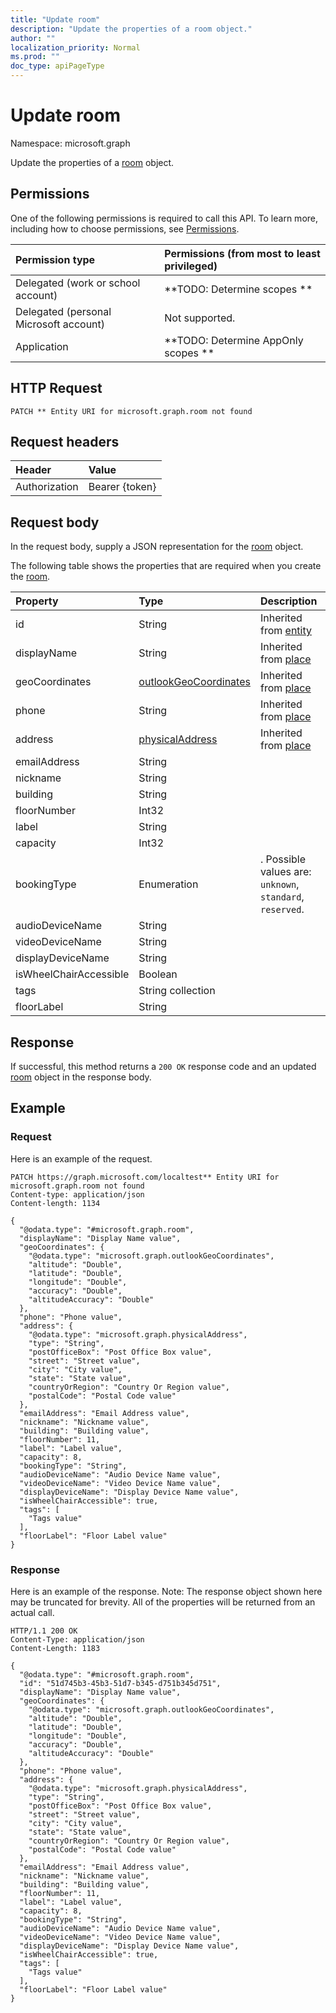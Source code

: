 ```yaml
---
title: "Update room"
description: "Update the properties of a room object."
author: ""
localization_priority: Normal
ms.prod: ""
doc_type: apiPageType
---
```


# Update room

Namespace: microsoft.graph

Update the properties of a [room](../resources/room.md) object.

## Permissions
One of the following permissions is required to call this API. To learn more, including how to choose permissions, see [Permissions](/concepts/permissions-reference.md).

|Permission type|Permissions (from most to least privileged)|
|:---|:---|
|Delegated (work or school account)|**TODO: Determine scopes **|
|Delegated (personal Microsoft account)|Not supported.|
|Application|**TODO: Determine AppOnly scopes **|

## HTTP Request
<!-- {
  "blockType": "ignored"
}
-->
``` http
PATCH ** Entity URI for microsoft.graph.room not found
```

## Request headers
|Header|Value|
|:---|:---|
|Authorization|Bearer {token}|

## Request body
In the request body, supply a JSON representation for the [room](../resources/room.md) object.

The following table shows the properties that are required when you create the [room](../resources/room.md).

|Property|Type|Description|
|:---|:---|:---|
|id|String| Inherited from [entity](../resources/entity.md)|
|displayName|String| Inherited from [place](../resources/place.md)|
|geoCoordinates|[outlookGeoCoordinates](../resources/outlookgeocoordinates.md)| Inherited from [place](../resources/place.md)|
|phone|String| Inherited from [place](../resources/place.md)|
|address|[physicalAddress](../resources/physicaladdress.md)| Inherited from [place](../resources/place.md)|
|emailAddress|String||
|nickname|String||
|building|String||
|floorNumber|Int32||
|label|String||
|capacity|Int32||
|bookingType|Enumeration|. Possible values are: `unknown`, `standard`, `reserved`.|
|audioDeviceName|String||
|videoDeviceName|String||
|displayDeviceName|String||
|isWheelChairAccessible|Boolean||
|tags|String collection||
|floorLabel|String||



## Response
If successful, this method returns a `200 OK` response code and an updated [room](../resources/room.md) object in the response body.

## Example

### Request
Here is an example of the request.
<!-- {
  "blockType": "request",
  "name": "update_room"
}
-->
``` http
PATCH https://graph.microsoft.com/localtest** Entity URI for microsoft.graph.room not found
Content-type: application/json
Content-length: 1134

{
  "@odata.type": "#microsoft.graph.room",
  "displayName": "Display Name value",
  "geoCoordinates": {
    "@odata.type": "microsoft.graph.outlookGeoCoordinates",
    "altitude": "Double",
    "latitude": "Double",
    "longitude": "Double",
    "accuracy": "Double",
    "altitudeAccuracy": "Double"
  },
  "phone": "Phone value",
  "address": {
    "@odata.type": "microsoft.graph.physicalAddress",
    "type": "String",
    "postOfficeBox": "Post Office Box value",
    "street": "Street value",
    "city": "City value",
    "state": "State value",
    "countryOrRegion": "Country Or Region value",
    "postalCode": "Postal Code value"
  },
  "emailAddress": "Email Address value",
  "nickname": "Nickname value",
  "building": "Building value",
  "floorNumber": 11,
  "label": "Label value",
  "capacity": 8,
  "bookingType": "String",
  "audioDeviceName": "Audio Device Name value",
  "videoDeviceName": "Video Device Name value",
  "displayDeviceName": "Display Device Name value",
  "isWheelChairAccessible": true,
  "tags": [
    "Tags value"
  ],
  "floorLabel": "Floor Label value"
}
```

### Response
Here is an example of the response. Note: The response object shown here may be truncated for brevity. All of the properties will be returned from an actual call.
<!-- {
  "blockType": "response",
  "truncated": true
}
-->
``` http
HTTP/1.1 200 OK
Content-Type: application/json
Content-Length: 1183

{
  "@odata.type": "#microsoft.graph.room",
  "id": "51d745b3-45b3-51d7-b345-d751b345d751",
  "displayName": "Display Name value",
  "geoCoordinates": {
    "@odata.type": "microsoft.graph.outlookGeoCoordinates",
    "altitude": "Double",
    "latitude": "Double",
    "longitude": "Double",
    "accuracy": "Double",
    "altitudeAccuracy": "Double"
  },
  "phone": "Phone value",
  "address": {
    "@odata.type": "microsoft.graph.physicalAddress",
    "type": "String",
    "postOfficeBox": "Post Office Box value",
    "street": "Street value",
    "city": "City value",
    "state": "State value",
    "countryOrRegion": "Country Or Region value",
    "postalCode": "Postal Code value"
  },
  "emailAddress": "Email Address value",
  "nickname": "Nickname value",
  "building": "Building value",
  "floorNumber": 11,
  "label": "Label value",
  "capacity": 8,
  "bookingType": "String",
  "audioDeviceName": "Audio Device Name value",
  "videoDeviceName": "Video Device Name value",
  "displayDeviceName": "Display Device Name value",
  "isWheelChairAccessible": true,
  "tags": [
    "Tags value"
  ],
  "floorLabel": "Floor Label value"
}
```

